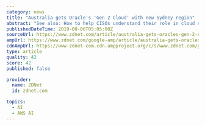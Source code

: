 ```yaml
---
category: news
title: "Australia gets Oracle's 'Gen 2 Cloud' with new Sydney region"
abstract: "See also: How to help CISOs understand their role in cloud security (TechRepublic) According to Oracle, its new cloud infrastructure offers customers artificial intelligence (AI ... cloud giant Amazon Web Services (AWS), Ellison compared the autonomous ..."
publishedDateTime: 2019-08-06T05:05:00Z
sourceUrl: https://www.zdnet.com/article/australia-gets-oracles-gen-2-cloud-with-new-sydney-region/
ampUrl: https://www.zdnet.com/google-amp/article/australia-gets-oracles-gen-2-cloud-with-new-sydney-region/
cdnAmpUrl: https://www-zdnet-com.cdn.ampproject.org/c/s/www.zdnet.com/google-amp/article/australia-gets-oracles-gen-2-cloud-with-new-sydney-region/
type: article
quality: 42
score: 42
published: false

provider:
  name: ZDNet
  id: zdnet.com

topics:
  - AI
  - AWS AI
---
```

